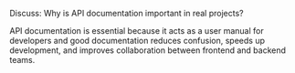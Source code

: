 Discuss: Why is API documentation important in real projects?

API documentation is essential because it acts as a user manual for developers and good documentation reduces confusion, speeds up development, and improves collaboration between frontend and backend teams.